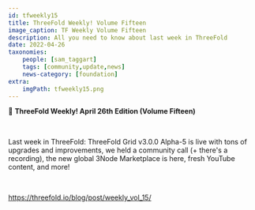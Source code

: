 ```yaml
---
id: tfweekly15
title: ThreeFold Weekly! Volume Fifteen
image_caption: TF Weekly Volume Fifteen
description: All you need to know about last week in ThreeFold
date: 2022-04-26
taxonomies:
    people: [sam_taggart]
    tags: [community,update,news]
    news-category: [foundation]
extra:
    imgPath: tfweekly15.png
---
```


📰 **ThreeFold Weekly! April 26th Edition (Volume Fifteen)**

<br/>

Last week in ThreeFold: ThreeFold Grid v3.0.0 Alpha-5 is live with tons of upgrades and improvements, we held a community call (+ there's a recording), the new global 3Node Marketplace is here, fresh YouTube content, and more!

<br/>

https://threefold.io/blog/post/weekly_vol_15/
